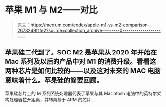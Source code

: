 # 苹果 M1 与 M2——对比

> 原文：<https://medium.com/codex/apple-m1-vs-m2-comparison-2673249f1fe2?source=collection_archive---------0----------------------->

## 苹果硅二代到了。SOC M2 是苹果从 2020 年开始在 Mac 系列及以后的产品中对 M1 的消费升级。看看这两种芯片是如何比较的——以及这对未来的 MAC 电脑意味着什么。苹果硅的简要回顾。

苹果硅芯片上的 M 系列系统处理器代表了苹果与其 Macintosh 电脑中的英特尔架构处理器拉开距离，并转向基于 ARM 的芯片…